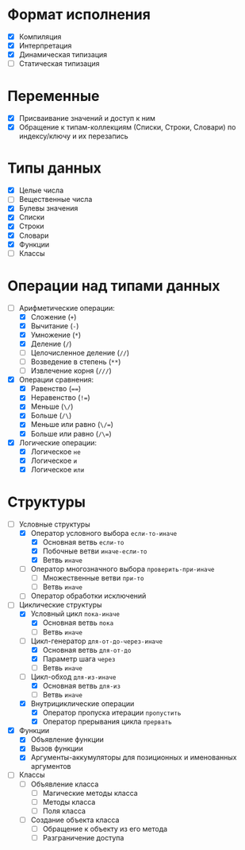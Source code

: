 # Формат исполнения

- [x] Компиляция
- [x] Интерпретация
- [x] Динамическая типизация
- [ ] Статическая типизация

# Переменные

- [x] Присваивание значений и доступ к ним
- [x] Обращение к типам-коллекциям (Списки, Строки, Словари) по индексу/ключу и их перезапись

# Типы данных

- [x] Целые числа
- [ ] Вещественные числа
- [x] Булевы значения
- [x] Списки
- [x] Строки
- [x] Словари
- [x] Функции
- [ ] Классы

# Операции над типами данных

- [ ] Арифметические операции:
  - [x] Сложение (`+`)
  - [x] Вычитание (`-`)
  - [x] Умножение (`*`)
  - [x] Деление (`/`)
  - [ ] Целочисленное деление (`//`)
  - [ ] Возведение в степень (`**`)
  - [ ] Извлечение корня (`///`)
- [x] Операции сравнения:
  - [x] Равенство (`==`)
  - [x] Неравенство (`!=`)
  - [x] Меньше (`\/`)
  - [x] Больше (`/\`)
  - [x] Меньше или равно (`\/=`)
  - [x] Больше или равно (`/\=`)
- [x] Логические операции:
  - [x] Логическое `не`
  - [x] Логическое `и`
  - [x] Логическое `или`

# Структуры

- [ ] Условные структуры
  - [x] Оператор условного выбора `если-то-иначе`
    - [x] Основная ветвь `если-то`
    - [x] Побочные ветви `иначе-если-то`
    - [x] Ветвь `иначе`
  - [ ] Оператор многозначного выбора `проверить-при-иначе`
    - [ ] Множественные ветви `при-то`
    - [ ] Ветвь `иначе`
  - [ ] Оператор обработки исключений
- [ ] Циклические структуры
  - [x] Условный цикл `пока-иначе`
    - [x] Основная ветвь `пока`
    - [ ] Ветвь `иначе`
  - [ ] Цикл-генератор `для-от-до-через-иначе`
    - [x] Основная ветвь `для-от-до`
    - [x] Параметр шага `через`
    - [ ] Ветвь `иначе`
  - [ ] Цикл-обход `для-из-иначе`
    - [x] Основная ветвь `для-из`
    - [ ] Ветвь `иначе`
  - [x] Внутрициклические операции
    - [x] Оператор пропуска итерации `пропустить`
    - [x] Оператор прерывания цикла `прервать`
- [x] Функции
  - [x] Объявление функции
  - [x] Вызов функции
  - [x] Аргументы-аккумуляторы для позиционных и именованных аргументов
- [ ] Классы
  - [ ] Объявление класса
    - [ ] Магические методы класса
    - [ ] Методы класса
    - [ ] Поля класса
  - [ ] Создание объекта класса
    - [ ] Обращение к объекту из его метода
    - [ ] Разграничение доступа
